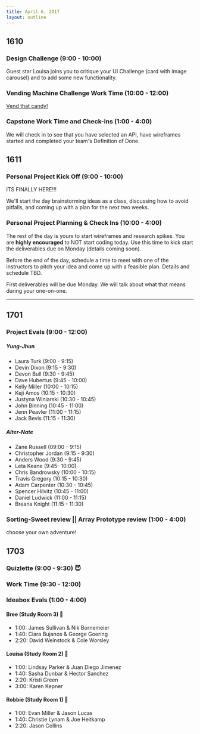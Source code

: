 ```yaml
---
title: April 6, 2017
layout: outline
---
```


## 1610

### Design Challenge (9:00 - 10:00)
Guest star Louisa joins you to critique your UI Challenge (card with image carousel) and to add some new functionality.

### Vending Machine Challenge Work Time (10:00 - 12:00)
[Vend that candy!](https://github.com/turingschool-examples/vending_machine_challenge)

### Capstone Work Time and Check-ins (1:00 - 4:00)
We will check in to see that you have selected an API, have wireframes started and completed your team's Definition of Done.

## 1611

### Personal Project Kick Off (9:00 - 10:00)

ITS FINALLY HERE!!!

We'll start the day brainstorming ideas as a class, discussing how to avoid pitfalls, and coming up with a plan for the next two weeks.

### Personal Project Planning & Check Ins (10:00 - 4:00)
The rest of the day is yours to start wireframes and research spikes. You are **highly encouraged** to NOT start coding today. Use this time to kick start the deliverables due on Monday (details coming soon).  

Before the end of the day, schedule a time to meet with one of the instructors to pitch your idea and come up with a feasible plan. Details and schedule TBD.  

First deliverables will be due Monday. We will talk about what that means during your one-on-one.  

-----------------------------------------------

## 1701

### Project Evals (9:00 - 12:00)
##### Yung-Jhun

* Laura Turk (9:00 - 9:15)
* Devin Dixon (9:15 - 9:30)
* Devon Bull (9:30 - 9:45)
* Dave Hubertus (9:45 - 10:00)
* Kelly Miller (10:00 - 10:15)
* Keji Amos (10:15 - 10:30)
* Justyna Winiarski (10:30 - 10:45)
* John Binning (10:45 - 11:00)
* Jenn Peavler (11:00 - 11:15)
* Jack Bevis (11:15 - 11:30)

##### Alter-Nate

* Zane Russell (09:00 - 9:15)
* Christopher Jordan (9:15 - 9:30)
* Anders Wood (9:30 - 9:45)
* Leta Keane (9:45- 10:00)
* Chris Bandrowsky (10:00 - 10:15)
* Travis Gregory (10:15 - 10:30)
* Adam Carpenter (10:30 - 10:45)
* Spencer Hilvitz (10:45 - 11:00)
* Daniel Ludwick (11:00 - 11:15)
* Breana Knight (11:15 - 11:30)

### Sorting-Sweet review || Array Prototype review (1:00 - 4:00)

choose your own adventure!

## 1703

### Quizlette (9:00 - 9:30) :smiling_imp:

### Work Time (9:30 - 12:00)

### Ideabox Evals (1:00 - 4:00)

#### Bree (Study Room 3) :see_no_evil:

* 1:00: James Sullivan & Nik Bornemeier
* 1:40: Ciara Bujanos & George Goering
* 2:20: David Weinstock & Cole Worsley

#### Louisa (Study Room 2) :hear_no_evil:

* 1:00: Lindsay Parker & Juan Diego Jimenez
* 1:40: Sasha Dunbar & Hector Sanchez
* 2:20: Kristi Green
* 3:00: Karen Kepner

#### Robbie (Study Room 1) :speak_no_evil:

* 1:00: Evan Miller & Jason Lucas
* 1:40: Christie Lynam & Joe Heitkamp
* 2:20: Jason Collins
